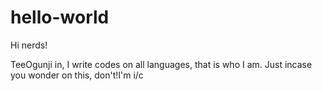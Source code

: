 # hello-world

Hi nerds!

TeeOgunji in, I write codes on all languages, that is who I am.
Just incase you wonder on this, don't!I'm i/c
